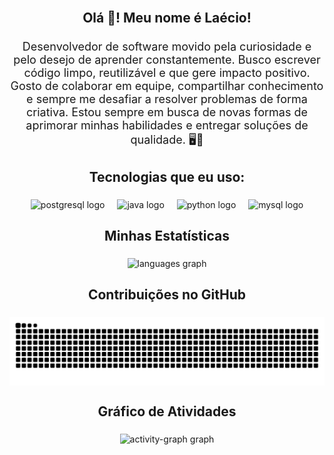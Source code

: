 <br clear="both">

<h2 align="center">Olá 👋! Meu nome é Laécio!</h2>

###

<p align="center">
  <span style="font-size: 18px;">Desenvolvedor de software movido pela curiosidade e pelo desejo de aprender constantemente. Busco escrever código limpo, reutilizável e que gere impacto positivo. Gosto de colaborar em equipe, compartilhar conhecimento e sempre me desafiar a resolver problemas de forma criativa. Estou sempre em busca de novas formas de aprimorar minhas habilidades e entregar soluções de qualidade. 🖥️🚀</span>
</p>

###

<h2 align="center">Tecnologias que eu uso:</h2>

###

<div align="center">
  <img src="https://cdn.jsdelivr.net/gh/devicons/devicon/icons/postgresql/postgresql-original.svg" height="32" alt="postgresql logo" />
  <img width="12" />
  <img src="https://cdn.jsdelivr.net/gh/devicons/devicon/icons/java/java-original.svg" height="32" alt="java logo" />
  <img width="12" />
  <img src="https://cdn.jsdelivr.net/gh/devicons/devicon/icons/python/python-original.svg" height="32" alt="python logo" />
  <img width="12" />
  <img src="https://cdn.jsdelivr.net/gh/devicons/devicon/icons/mysql/mysql-original.svg" height="32" alt="mysql logo" />
</div>

###

<h2 align="center">Minhas Estatísticas</h2>

### 

<div align="center">
  <img src="https://github-readme-stats.vercel.app/api/top-langs?username=laeciojn&locale=en&hide_title=false&layout=compact&card_width=320&langs_count=5&theme=github_dark&hide_border=true" height="150" alt="languages graph"  />
</div>

###

<h2 align="center">Contribuições no GitHub</h2>

### 

<picture align="center">
  <source media="(prefers-color-scheme: dark)" srcset="https://raw.githubusercontent.com/laeciojn/laeciojn/output/github-contribution-grid-snake-dark.svg">
  <source media="(prefers-color-scheme: light)" srcset="https://raw.githubusercontent.com/laeciojn/laeciojn/output/github-contribution-grid-snake-dark.svg">
  <img align="center" alt="github contribution grid snake animation" src="https://raw.githubusercontent.com/laeciojn/laeciojn/output/github-contribution-grid-snake.svg">
</picture>

###

<h2 align="center">Gráfico de Atividades</h2>

### 

<div align="center">
  <img src="https://github-readme-activity-graph.vercel.app/graph?username=laeciojn&radius=16&theme=github-dark&area=false&order=5&hide_border=true&hide_title=true" height="300" alt="activity-graph graph"  />
</div>
